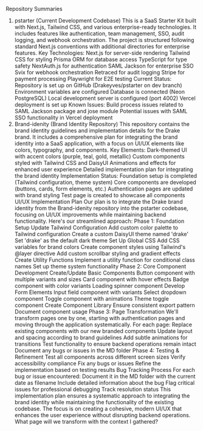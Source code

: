 Repository Summaries

1. pstarter (Current Development Codebase)
   This is a SaaS Starter Kit built with Next.js, Tailwind CSS, and various enterprise-ready technologies. It includes features like authentication, team management, SSO, audit logging, and webhook orchestration. The project is structured following standard Next.js conventions with additional directories for enterprise features.
   Key Technologies:
   Next.js for server-side rendering
   Tailwind CSS for styling
   Prisma ORM for database access
   TypeScript for type safety
   NextAuth.js for authentication
   SAML Jackson for enterprise SSO
   Svix for webhook orchestration
   Retraced for audit logging
   Stripe for payment processing
   Playwright for E2E testing
   Current Status:
   Repository is set up on GitHub (Drakeyves/pstarter on dev branch)
   Environment variables are configured
   Database is connected (Neon PostgreSQL)
   Local development server is configured (port 4002)
   Vercel deployment is set up
   Known Issues:
   Build process issues related to SAML Jackson package and jose module
   Potential issues with SAML SSO functionality in Vercel deployment
2. Brand-idenity (Brand Identity Repository)
   This repository contains the brand identity guidelines and implementation details for the Drake brand. It includes a comprehensive plan for integrating the brand identity into a SaaS application, with a focus on UI/UX elements like colors, typography, and components.
   Key Elements:
   Dark-themed UI with accent colors (purple, teal, gold, metallic)
   Custom components styled with Tailwind CSS and DaisyUI
   Animations and effects for enhanced user experience
   Detailed implementation plan for integrating the brand identity
   Implementation Status:
   Foundation setup is completed (Tailwind configuration, theme system)
   Core components are developed (buttons, cards, form elements, etc.)
   Authentication pages are updated with brand styling
   Test page is created to showcase all components
   UI/UX Implementation Plan
   Our plan is to integrate the Drake brand identity from the Brand-idenity repository into the pstarter codebase, focusing on UI/UX improvements while maintaining backend functionality. Here's our streamlined approach:
   Phase 1: Foundation Setup
   Update Tailwind Configuration
   Add custom color palette to Tailwind configuration
   Create a custom DaisyUI theme named 'drake'
   Set 'drake' as the default dark theme
   Set Up Global CSS
   Add CSS variables for brand colors
   Create component styles using Tailwind's @layer directive
   Add custom scrollbar styling and gradient effects
   Create Utility Functions
   Implement a utility function for conditional class names
   Set up theme system functionality
   Phase 2: Core Component Development
   Create/Update Basic Components
   Button component with multiple variants and sizes
   Card component with hover effects
   Badge component with color variants
   Loading spinner component
   Develop Form Elements
   Input field component with variants
   Select dropdown component
   Toggle component with animations
   Theme toggle component
   Create Component Library
   Ensure consistent export pattern
   Document component usage
   Phase 3: Page Transformation
   We'll transform pages one by one, starting with authentication pages and moving through the application systematically. For each page:
   Replace existing components with our new branded components
   Update layout and spacing according to brand guidelines
   Add subtle animations for transitions
   Test functionality to ensure backend operations remain intact
   Document any bugs or issues in the MD folder
   Phase 4: Testing & Refinement
   Test all components across different screen sizes
   Verify accessibility compliance
   Fix any bugs or issues
   Refine the implementation based on testing results
   Bug Tracking Process
   For each bug or issue encountered:
   Document it in the MD folder with the current date as filename
   Include detailed information about the bug
   Flag critical issues for professional debugging
   Track resolution status
   This implementation plan ensures a systematic approach to integrating the brand identity while maintaining the functionality of the existing codebase. The focus is on creating a cohesive, modern UI/UX that enhances the user experience without disrupting backend operations.
   What page will we transform with the context I gathered?
